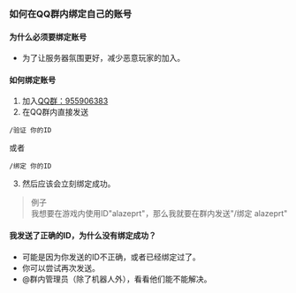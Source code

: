 ### 如何在QQ群内绑定自己的账号

#### 为什么必须要绑定账号
- 为了让服务器氛围更好，减少恶意玩家的加入。

#### 如何绑定账号
1. 加入[QQ群：955906383](https://qm.qq.com/q/ZtjcU4SAso)
2. 在QQ群内直接发送
```
/验证 你的ID
```
或者
```
/绑定 你的ID
```
3. 然后应该会立刻绑定成功。

> 例子  
我想要在游戏内使用ID"alazeprt"，那么我就要在群内发送"/绑定 alazeprt"

#### 我发送了正确的ID，为什么没有绑定成功？
- 可能是因为你发送的ID不正确，或者已经绑定过了。
- 你可以尝试再次发送。
- @群内管理员（除了机器人外），看看他们能不能解决。